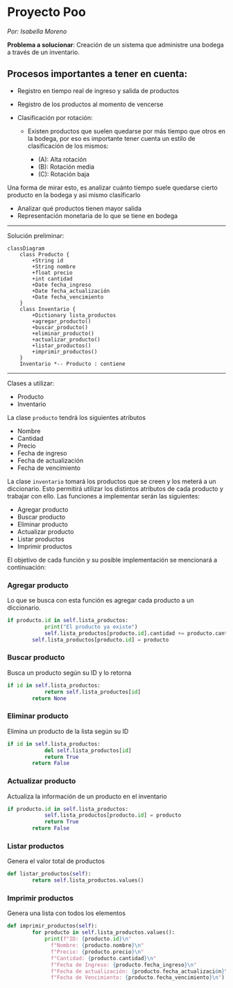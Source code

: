 # Proyecto Poo
*Por: Isabella Moreno*

**Problema a solucionar**: Creación de un sistema que administre una bodega a través de un inventario.

## Procesos importantes a tener en cuenta:

- Registro en tiempo real de ingreso y salida de productos
- Registro de los productos al momento de vencerse
- Clasificación por rotación:
   
   - Existen productos que suelen quedarse por más tiempo que otros en la bodega, por eso es importante tener cuenta un estilo de clasificación de los mismos:
     
      - (A): Alta rotación
      - (B): Rotación media
      - (C): Rotación baja

 Una forma de mirar esto, es analizar cuánto tiempo suele quedarse cierto producto en la bodega y asi mismo clasificarlo

- Analizar qué productos tienen mayor salida
- Representación monetaria de lo que se tiene en bodega

- - - - - - - - - - - - - - - - - - - - - - - - - -   - -
Solución preliminar:
```mermaid
classDiagram
    class Producto {
        +String id
        +String nombre
        +float precio
        +int cantidad
        +Date fecha_ingreso
        +Date fecha_actualización
        +Date fecha_vencimiento
    }
    class Inventario {
        +Dictionary lista_productos
        +agregar_producto()
        +buscar_producto()
        +eliminar_producto()
        +actualizar_producto()
        +listar_productos() 
        +imprimir_productos()
    }
    Inventario *-- Producto : contiene
```

- - - - - - - - - - - - - - - - - -
Clases a utilizar:
- Producto
- Inventario

La clase ```producto``` tendrá los siguientes atributos
- Nombre
- Cantidad
- Precio
- Fecha de ingreso
- Fecha de actualización
- Fecha de vencimiento

La clase ```inventario``` tomará los productos que se creen y los meterá a un diccionario. Esto permitirá utilizar los distintos atributos de cada producto y trabajar con ello. Las funciones a implementar serán las siguientes:
- Agregar producto
- Buscar producto
- Eliminar producto
- Actualizar producto
- Listar productos
- Imprimir productos

El objetivo de cada función y su posible implementación se mencionará a continuación:

### Agregar producto

Lo que se busca con esta función es agregar cada producto a un diccionario.

```python
if producto.id in self.lista_productos:
            print("El producto ya existe")
            self.lista_productos[producto.id].cantidad += producto.cantidad
        self.lista_productos[producto.id] = producto
```

### Buscar producto 

Busca un producto según su ID y lo retorna
```python
if id in self.lista_productos:
            return self.lista_productos[id]
        return None
```

### Eliminar producto

Elimina un producto de la lista según su ID
```python
if id in self.lista_productos:
            del self.lista_productos[id]
            return True
        return False
```

### Actualizar producto

Actualiza la información de un producto en el inventario
```python
if producto.id in self.lista_productos:
            self.lista_productos[producto.id] = producto
            return True
        return False
```
### Listar productos
Genera el valor total de productos
```python
def listar_productos(self):
        return self.lista_productos.values()
```

### Imprimir productos
Genera una lista con todos los elementos
```python
def imprimir_productos(self):
        for producto in self.lista_productos.values():
            print(f"ID: {producto.id}\n"
              f"Nombre: {producto.nombre}\n"
              f"Precio: {producto.precio}\n"
              f"Cantidad: {producto.cantidad}\n"
              f"Fecha de Ingreso: {producto.fecha_ingreso}\n"
              f"Fecha de actualización: {producto.fecha_actualización}\n"
              f"Fecha de Vencimiento: {producto.fecha_vencimiento}\n")
```

